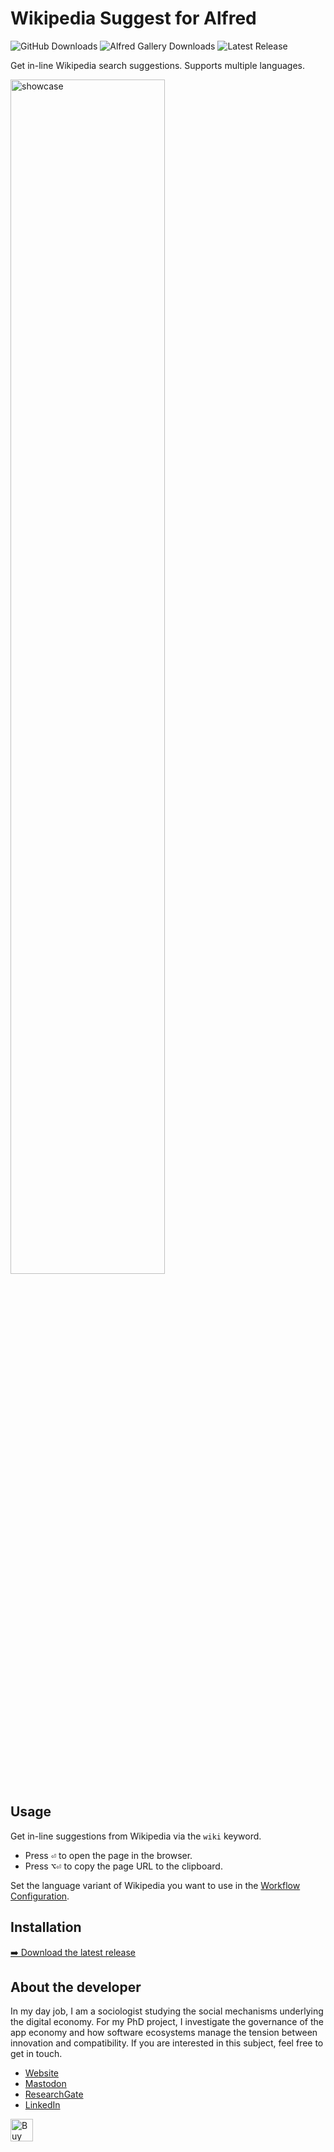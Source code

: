 # Wikipedia Suggest for Alfred
![GitHub Downloads](https://img.shields.io/github/downloads/chrisgrieser/alfred-wikipedia-suggest/total?label=GitHub%20Downloads&style=plastic&logo=github)
![Alfred Gallery Downloads](https://img.shields.io/badge/dynamic/yaml?url=https%3A%2F%2Fraw.githubusercontent.com%2Fchrisgrieser%2F.config%2Frefs%2Fheads%2Fmain%2FAlfred.alfredpreferences%2Falfred-workflow-download-count.yaml&query=alfred-wikipedia-suggest&style=plastic&logo=alfred&label=Gallery%20Downloads&color=%235C1F87)
![Latest Release](https://img.shields.io/github/v/release/chrisgrieser/alfred-wikipedia-suggest?label=Latest%20Release&style=plastic)

Get in-line Wikipedia search suggestions. Supports multiple languages.

<img alt="showcase" width=70%
src="https://github.com/chrisgrieser/alfred-wikipedia-suggest/assets/73286100/c4f55b2a-7d4c-4273-8d2e-e5f8d1c3b1ea">

## Usage
Get in-line suggestions from Wikipedia via the `wiki` keyword.
- Press <kbd>⏎</kbd> to open the page in the browser.
- Press <kbd>⌥⏎</kbd> to copy the page URL to the clipboard.

Set the language variant of Wikipedia you want to use in the [Workflow
Configuration](https://www.alfredapp.com/help/workflows/user-configuration/).

## Installation
[➡️ Download the latest release](https://github.com/chrisgrieser/alfred-wikipedia-suggest/releases/latest)

<!-- vale Google.FirstPerson = NO -->
## About the developer
In my day job, I am a sociologist studying the social mechanisms underlying the
digital economy. For my PhD project, I investigate the governance of the app
economy and how software ecosystems manage the tension between innovation and
compatibility. If you are interested in this subject, feel free to get in touch.

- [Website](https://chris-grieser.de/)
- [Mastodon](https://pkm.social/@pseudometa)
- [ResearchGate](https://www.researchgate.net/profile/Christopher-Grieser)
- [LinkedIn](https://www.linkedin.com/in/christopher-grieser-ba693b17a/)

<a href='https://ko-fi.com/Y8Y86SQ91' target='_blank'> <img height='36'
style='border:0px;height:36px;' src='https://cdn.ko-fi.com/cdn/kofi1.png?v=3'
border='0' alt='Buy Me a Coffee at ko-fi.com' /></a>
